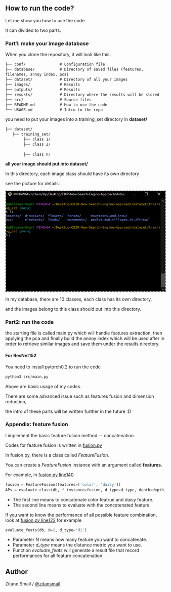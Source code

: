 ## How to run the code?

Let me show you how to use the code.

It can divided to two parts.

### Part1: make your image database
When you clone the repository, it will look like this:

    ├── conf/               # Configuration file
    ├── database/           # Directory of saved files (features, filenames, annoy index, pca)
    ├── dataset/            # Directory of all your images
    ├── images/             # Results
    ├── outputs/            # Results
    ├── resukts/            # Directory where the results will be stored
    ├── src/                # Source files
    ├── README.md           # How to use the code
    └── USAGE.md            # Intro to the repo

you need to put your images into a training_set directory in __dataset/__

    ├── dataset/            
       ├── training_set/
            ├── class 1/ 
            ├── class 2/

            ├── class n/


__all your image should put into dataset/__

In this directory, each image class should have its own directory

see the picture for details:

<img align='center' style="border-color:gray;border-width:2px;border-style:dashed"   src='/images/datasetMod.PNG' padding='5px'></img>

In my database, there are 10 classes, each class has its own directory,

and the images belong to this class should put into this directory.

### Part2: run the code
the starting file is called main.py which will handle features extraction, then applying the pca and finally build the annoy index which will be used after in order to retrieve similar images and save them under the results directory.


#### For ResNet152
You need to install pytorch0.2 to run the code
```python
python3 src/main.py
```

Above are basic usage of my codes.

There are some advanced issue such as features fusion and dimension reduction,

the intro of these parts will be written further in the future :D

### Appendix: feature fusion
I implement the basic feature fusion method -- concatenation.

Codes for feature fusion is written in [fusion.py](https://github.com/pochih/CBIR/blob/master/src/fusion.py)

In fusion.py, there is a class called *FeatureFusion*.

You can create a *FeatureFusion* instance with an argument called **features**.

For example, in [fusion.py line140](https://github.com/pochih/CBIR/blob/master/src/fusion.py#L140)
```python
fusion = FeatureFusion(features=['color', 'daisy'])
APs = evaluate_class(db, f_instance=fusion, d_type=d_type, depth=depth)
```
- The first line means to concatenate color featrue and daisy feature.
- The second line means to evaluate with the concatenated feature.

If you want to know the performance of all possible feature combination, look at [fusion.py line122](https://github.com/pochih/CBIR/blob/master/src/fusion.py#L122) for example
```python
evaluate_feats(db, N=2, d_type='d1')
```
- Parameter *N* means how many feature you want to concatenate.
- Parameter *d_type* means the distance metric you want to use.
- Function *evaluate_feats* will generate a result file that record performances for all feature concatenation.

## Author
Zitane Smail / [@zitansmail](http://zitansmail.github.io/)